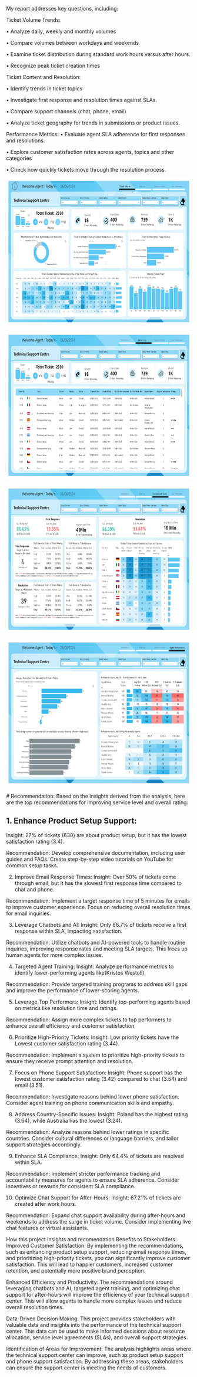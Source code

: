 My report addresses key questions, including:

Ticket Volume Trends:

• Analyze daily, weekly and monthly volumes

• Compare volumes between workdays and weekends

• Examine ticket distribution during standard work hours versus after hours.

• Recognize peak ticket creation times

Ticket Content and Resolution:

• Identify trends in ticket topics

• Investigate first response and resolution times against SLAs.

• Compare support channels (chat, phone, email)

• Analyze ticket geography for trends in submissions or product issues.

Performance Metrics:
• Evaluate agent SLA adherence for first responses and resolutions.

• Explore customer satisfaction rates across agents, topics and other categories

• Check how quickly tickets move through the resolution process.

<p align="center">
  <img src="https://github.com/lucnguyen104/PowerBI-portfolio/blob/main/Ticket_Analysis/ticket-analysis-images-0.jpg" height="400">
</p>
<p align="center">
  <img src="https://github.com/lucnguyen104/PowerBI-portfolio/blob/main/Ticket_Analysis/ticket-analysis-images-1.jpg" height="400">
</p>
<p align="center">
  <img src="https://github.com/lucnguyen104/PowerBI-portfolio/blob/main/Ticket_Analysis/ticket-analysis-images-2.jpg" height="400">
</p>
<p align="center">
  <img src="https://github.com/lucnguyen104/PowerBI-portfolio/blob/main/Ticket_Analysis/ticket-analysis-images-3.jpg" height="400">
</p>
# Recommendation:
Based on the insights derived from the analysis, here are the top recommendations for improving service level and overall rating:

## 1. Enhance Product Setup Support:
Insight: 27% of tickets (630) are about product setup, but it has the lowest satisfaction rating (3.4).

Recommendation: Develop comprehensive documentation, including user guides and FAQs. Create step-by-step video tutorials on YouTube for common setup tasks.

2. Improve Email Response Times:
Insight: Over 50% of tickets come through email, but it has the slowest first response time compared to chat and phone.

Recommendation: Implement a target response time of 5 minutes for emails to improve customer experience. Focus on reducing overall resolution times for email inquiries.

3. Leverage Chatbots and AI:
Insight: Only 86.7% of tickets receive a first response within SLA, impacting satisfaction.

Recommendation: Utilize chatbots and AI-powered tools to handle routine inquiries, improving response rates and meeting SLA targets. This frees up human agents for more complex issues.

4. Targeted Agent Training:
Insight: Analyze performance metrics to identify lower-performing agents like(Kristos Westoll).

Recommendation: Provide targeted training programs to address skill gaps and improve the performance of lower-scoring agents.

5. Leverage Top Performers:
Insight: Identify top-performing agents based on metrics like resolution time and ratings.

Recommendation: Assign more complex tickets to top performers to enhance overall efficiency and customer satisfaction.

6. Prioritize High-Priority Tickets:
Insight: Low priority tickets have the Lowest customer satisfaction rating (3.44).

Recommendation: Implement a system to prioritize high-priority tickets to ensure they receive prompt attention and resolution.

7. Focus on Phone Support Satisfaction:
Insight: Phone support has the lowest customer satisfaction rating (3.42) compared to chat (3.54) and email (3.51).

Recommendation: Investigate reasons behind lower phone satisfaction. Consider agent training on phone communication skills and empathy.

8. Address Country-Specific Issues:
Insight: Poland has the highest rating (3.64), while Australia has the lowest (3.24).

Recommendation: Analyze reasons behind lower ratings in specific countries. Consider cultural differences or language barriers, and tailor support strategies accordingly.

9. Enhance SLA Compliance:
Insight: Only 64.4% of tickets are resolved within SLA.

Recommendation: Implement stricter performance tracking and accountability measures for agents to ensure SLA adherence. Consider incentives or rewards for consistent SLA compliance.

10. Optimize Chat Support for After-Hours:
Insight: 67.21% of tickets are created after work hours.

Recommendation: Expand chat support availability during after-hours and weekends to address the surge in ticket volume. Consider implementing live chat features or virtual assistants.

How this project insights and recomendation Benefits to Stakeholders:
Improved Customer Satisfaction: By implementing the recommendations, such as enhancing product setup support, reducing email response times, and prioritizing high-priority tickets, you can significantly improve customer satisfaction. This will lead to happier customers, increased customer retention, and potentially more positive brand perception.

Enhanced Efficiency and Productivity: The recommendations around leveraging chatbots and AI, targeted agent training, and optimizing chat support for after-hours will improve the efficiency of your technical support center. This will allow agents to handle more complex issues and reduce overall resolution times.

Data-Driven Decision Making: This project provides stakeholders with valuable data and insights into the performance of the technical support center. This data can be used to make informed decisions about resource allocation, service level agreements (SLAs), and overall support strategies.

Identification of Areas for Improvement: The analysis highlights areas where the technical support center can improve, such as product setup support and phone support satisfaction. By addressing these areas, stakeholders can ensure the support center is meeting the needs of customers.
